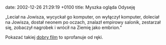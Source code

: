 date: 2002-12-26 21:29:19 +0100
title: Myszka ogląda Odyseję

„Leciał na Jowisza, wycyckał go komputer, on wyłączył komputer, doleciał na Jowisza, dostał neonem po oczach, znalazł empirowy salonik, zestarzał się, zobaczył nagrobek i wrócił na Ziemię jako embrion.”

Pokazać takiej [dobry film](http://imdb.com/Title?0062622 'The Ultimate Trip') to sprofanuje od ręki.
